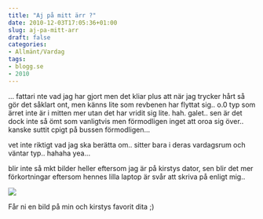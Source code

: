 ```yaml
---
title: "Aj på mitt ärr ?"
date: 2010-12-03T17:05:36+01:00
slug: aj-pa-mitt-arr
draft: false
categories:
- Allmänt/Vardag
tags:
- blogg.se
- 2010
---
```

... fattari nte vad jag har gjort men det kliar plus att när jag trycker hårt så gör det såklart ont, men känns lite som revbenen har flyttat sig.. o.0 typ som ärret inte är i mitten mer utan det har vridit sig lite. hah. galet.. sen är det dock inte så ömt som vanligtvis men förmodligen inget att oroa sig över.. kanske suttit cpigt på bussen förmodligen...

vet inte riktigt vad jag ska berätta om.. sitter bara i deras vardagsrum och väntar typ.. hahaha yea...

blir inte så mkt bilder heller eftersom jag är på kirstys dator, sen blir det mer förkortningar eftersom hennes lilla laptop är svår att skriva på enligt mig..

![](/assets/images/blogg.se/dita_119969856.jpg)

Får ni en bild på min och kirstys favorit dita ;)
